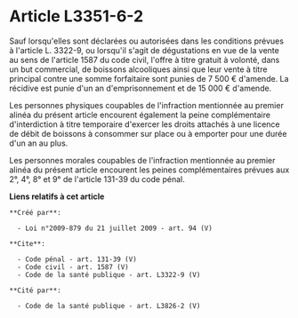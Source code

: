 # Article L3351-6-2

Sauf lorsqu'elles sont déclarées ou autorisées dans les conditions prévues à l'article L. 3322-9, ou lorsqu'il s'agit de
dégustations en vue de la vente au sens de l'article 1587 du code civil, l'offre à titre gratuit à volonté, dans un but
commercial, de boissons alcooliques ainsi que leur vente à titre principal contre une somme forfaitaire sont punies de 7 500
€ d'amende. La récidive est punie d'un an d'emprisonnement et de 15 000 € d'amende. 

Les personnes physiques coupables de l'infraction mentionnée au premier alinéa du présent article encourent également la
peine complémentaire d'interdiction à titre temporaire d'exercer les droits attachés à une licence de débit de boissons à
consommer sur place ou à emporter pour une durée d'un an au plus. 

Les personnes morales coupables de l'infraction mentionnée au premier alinéa du présent article encourent les peines
complémentaires prévues aux 2°, 4°, 8° et 9° de l'article 131-39 du code pénal.

**Liens relatifs à cet article**

	**Créé par**:

	  - Loi n°2009-879 du 21 juillet 2009 - art. 94 (V)

	**Cite**:

	  - Code pénal - art. 131-39 (V)
	  - Code civil - art. 1587 (V)
	  - Code de la santé publique - art. L3322-9 (V)

	**Cité par**:

	  - Code de la santé publique - art. L3826-2 (V)
